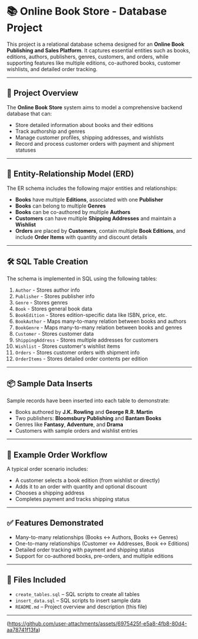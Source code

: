 # 📚 Online Book Store - Database Project

This project is a relational database schema designed for an **Online Book Publishing and Sales Platform**. It captures essential entities such as books, editions, authors, publishers, genres, customers, and orders, while supporting features like multiple editions, co-authored books, customer wishlists, and detailed order tracking.

---

## 📘 Project Overview

The **Online Book Store** system aims to model a comprehensive backend database that can:

- Store detailed information about books and their editions
- Track authorship and genres
- Manage customer profiles, shipping addresses, and wishlists
- Record and process customer orders with payment and shipment statuses

---

## 🧱 Entity-Relationship Model (ERD)

The ER schema includes the following major entities and relationships:

- **Books** have multiple **Editions**, associated with one **Publisher**
- **Books** can belong to multiple **Genres**
- **Books** can be co-authored by multiple **Authors**
- **Customers** can have multiple **Shipping Addresses** and maintain a **Wishlist**
- **Orders** are placed by **Customers**, contain multiple **Book Editions**, and include **Order Items** with quantity and discount details

---

## 🛠️ SQL Table Creation

The schema is implemented in SQL using the following tables:

1. `Author` - Stores author info
2. `Publisher` - Stores publisher info
3. `Genre` - Stores genres
4. `Book` - Stores general book data
5. `BookEdition` - Stores edition-specific data like ISBN, price, etc.
6. `BookAuthor` - Maps many-to-many relation between books and authors
7. `BookGenre` - Maps many-to-many relation between books and genres
8. `Customer` - Stores customer data
9. `ShippingAddress` - Stores multiple addresses for customers
10. `Wishlist` - Stores customer's wishlist items
11. `Orders` - Stores customer orders with shipment info
12. `OrderItems` - Stores detailed order contents per edition

---

## 📦 Sample Data Inserts

Sample records have been inserted into each table to demonstrate:

- Books authored by **J.K. Rowling** and **George R.R. Martin**
- Two publishers: **Bloomsbury Publishing** and **Bantam Books**
- Genres like **Fantasy**, **Adventure**, and **Drama**
- Customers with sample orders and wishlist entries

---

## 🧾 Example Order Workflow

A typical order scenario includes:

- A customer selects a book edition (from wishlist or directly)
- Adds it to an order with quantity and optional discount
- Chooses a shipping address
- Completes payment and tracks shipping status

---

## ✅ Features Demonstrated

- Many-to-many relationships (Books ↔ Authors, Books ↔ Genres)
- One-to-many relationships (Customer ↔ Addresses, Book ↔ Editions)
- Detailed order tracking with payment and shipping status
- Support for co-authored books, pre-orders, and multiple editions

---

## 📂 Files Included

- `create_tables.sql` – SQL scripts to create all tables
- `insert_data.sql` – SQL scripts to insert sample data
- `README.md` – Project overview and description (this file)

---
(https://github.com/user-attachments/assets/6975425f-e5a8-4fb8-80d4-aa78741f13fa)


